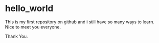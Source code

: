 # hello_world

This is my first repository on github and i still have so many ways to learn. 
Nice to meet you everyone.

Thank You.

